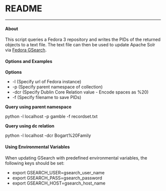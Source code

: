 # README

---

#### About

This script queries a Fedora 3 repository and writes the PIDs of the returned objects to a text file. The text file can then be used to update Apache Solr via [Fedora GSearch](https://github.com/fcrepo3/gsearch).

#### Options and Examples

**Options**

* -l (Specify url of Fedora instance)
* -p (Specify parent namespace of collection)
* -dcr (Specify Dublin Core Relation value - Encode spaces as %20)
* -f (Specify filename to save PIDs)

**Query using parent namespace**

python -l localhost -p gamble -f recordset.txt

**Query using dc relation**

python -l localhost -dcr Bogart%20Family

#### Using Environmental Variables

When updating GSearch with predefined environmental variables, the following keys should be set:

* export GSEARCH_USER=gsearch_user_name
* export GSEARCH_PASS=gsearch_password
* export GSEARCH_HOST=gsearch_host_name


